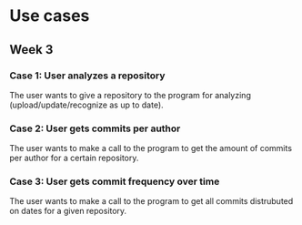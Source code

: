 # Use cases

## Week 3

### Case 1: User analyzes a repository 

The user wants to give a repository to the program for analyzing (upload/update/recognize as up to date).

### Case 2: User gets commits per author

The user wants to make a call to the program to get the amount of commits per author for a certain repository.

### Case 3: User gets commit frequency over time

The user wants to make a call to the program to get all commits distrubuted on dates for a given repository.
